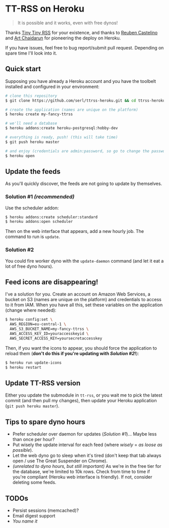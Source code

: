 # TT-RSS on Heroku

> It is possible and it works, even with free dynos!

Thanks [Tiny Tiny RSS](http://tt-rss.org) for your existence, and thanks to [Reuben Castelino](https://projectdelphai.github.io/blog/2013/03/15/replacing-google-reader-with-tt-rss-on-heroku/) and [Art Chaidarun](https://chaidarun.com/ttrss-heroku) for pioneering the deploy on Heroku.

If you have issues, feel free to bug report/submit pull request. Depending on spare time I'll look into it.


## Quick start

Supposing you have already a Heroku account and you have the toolbelt installed and configured in your environment:

```sh
# clone this repository
$ git clone https://github.com/serl/ttrss-heroku.git && cd ttrss-heroku

# create the application (names are unique on the platform)
$ heroku create my-fancy-ttrss

# we'll need a database
$ heroku addons:create heroku-postgresql:hobby-dev

# everything is ready, push! (this will take time)
$ git push heroku master

# and enjoy (credentials are admin:password, so go to change the password)
$ heroku open
```


## Update the feeds

As you'll quickly discover, the feeds are not going to update by themselves.

### Solution #1 *(recommended)*

Use the scheduler addon:

```sh
$ heroku addons:create scheduler:standard
$ heroku addons:open scheduler
```

Then on the web interface that appears, add a new hourly job. The command to run is `update`.

### Solution #2

You could fire worker dyno with the `update-daemon` command (and let it eat a lot of free dyno hours).


## Feed icons are disappearing!

I've a solution for you. Create an account on Amazon Web Services, a bucket on S3 (names are unique on the platform) and credentials to access to it from IAM. When you have all this, set these variables on the application (change where needed):

```sh
$ heroku config:set \
  AWS_REGION=eu-central-1 \
  AWS_S3_BUCKET_NAME=my-fancy-ttrss \
  AWS_ACCESS_KEY_ID=youraccesskeyid \
  AWS_SECRET_ACCESS_KEY=yoursecretaccesskey
```

Then, if you want the icons to appear, you should force the application to reload them (**don't do this if you're updating with *Solution #2*!**):

```sh
$ heroku run update-icons
$ heroku restart
```


## Update TT-RSS version

Either you update the submodule in `tt-rss`, or you wait me to pick the latest commit (and then pull my changes), then update your Heroku application (`git push heroku master`).


## Tips to spare dyno hours

* Prefer scheduler over daemon for updates (*Solution #1*)... Maybe less than once per hour?
* Put wisely the update interval for each feed (where *wisely* = *as loose as possible*).
* Let the web dyno go to sleep when it's tired (don't keep that tab always open / use The Great Suspender on Chrome).
* *(unrelated to dyno hours, but still important)* As we're in the free tier for the database, we're limited to 10k rows. Check from time to time if you're compliant (Heroku web interface is friendly). If not, consider deleting some feeds.


## TODOs

* Persist sessions (memcached)?
* Email digest support
* *You name it*
